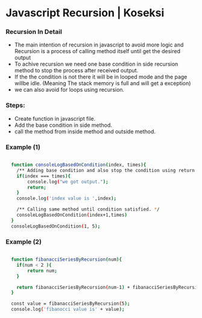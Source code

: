 # Javascript Recursion | Koseksi 

### Recursion In Detail
- The main intention of recursion in javascript to avoid more logic and Recursion is a
  process of calling method itself until get the desired output 
- To achive recursion we need one base condition in side recursion method to stop the 
  process after received output.
- If the the condition is not there it will be in looped mode and the page willbe idle.
  (Meaning The stack memory is full and will get a exception)
- we can also avoid for loops using recursion.

### Steps:
- Create function in javascript file.
- Add the base condition in side method.
- call the method from inside method and outside method.

### Example (1)

```bash

  function consoleLogBasedOnCondition(index, times){
    /** Adding base condition and also stop the condition using return. */
    if(index === times){
        console.log("we got output.");
        return;
    }
    console.log('index value is ',index);

    /** Calling same method until condition satisfied. */
    consoleLogBasedOnCondition(index+1,times)
  }
  consoleLogBasedOnCondition(1, 5);

```


### Example (2)

```bash

  function fibanacciSeriesByRecursion(num){
    if(num < 2 ){ 
        return num;
    }

    return fibanacciSeriesByRecursion(num-1) + fibanacciSeriesByRecursion(num - 2);
  }

  const value = fibanacciSeriesByRecursion(5);
  console.log('fibanocci value is' + value);

```